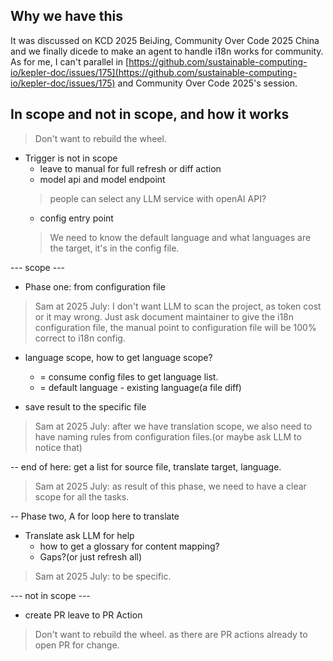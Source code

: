 ## Why we have this

It was discussed on KCD 2025 BeiJing, Community Over Code 2025 China and we finally dicede to make an agent to handle i18n works for community.
As for me, I can't parallel in [https://github.com/sustainable-computing-io/kepler-doc/issues/175](https://github.com/sustainable-computing-io/kepler-doc/issues/175) and Community Over Code 2025's session.

## In scope and not in scope, and how it works

> Don't want to rebuild the wheel.

- Trigger is not in scope
  - leave to manual for full refresh or diff action
  - model api and model endpoint
  > people can select any LLM service with openAI API?
  - config entry point
  > We need to know the default language and what languages are the target, it's in the config file.

--- scope ---

- Phase one: from configuration file

> Sam at 2025 July: I don't want LLM to scan the project, as token cost or it may wrong. Just ask document maintainer to give the i18n configuration file, the manual point to configuration file will be 100% correct to i18n config.

- language scope, how to get language scope?
  - = consume config files to get language list.
  - = default language - existing language(a file diff)

- save result to the specific file

> Sam at 2025 July: after we have translation scope, we also need to have naming rules from configuration files.(or maybe ask LLM to notice that)

-- end of here: get a list for source file, translate target, language.
> Sam at 2025 July: as result of this phase, we need to have a clear scope for all the tasks.

-- Phase two, A for loop here to translate

- Translate ask LLM for help
  - how to get a glossary for content mapping?
  - Gaps?(or just refresh all)

> Sam at 2025 July: to be specific.

--- not in scope ---

- create PR leave to PR Action

> Don't want to rebuild the wheel. as there are PR actions already to open PR for change.
